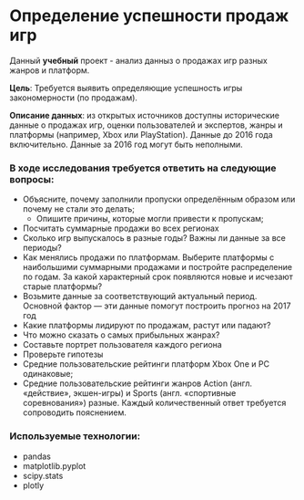 # Определение успешности продаж игр

Данный **учебный** проект - анализ данныз о продажах игр разных жанров и платформ.

**Цель**: Требуется выявить определяющие успешность игры закономерности (по продажам). 

**Описание данных**: из открытых источников доступны исторические данные о продажах игр, оценки пользователей и экспертов, жанры и платформы (например, Xbox или PlayStation).
Данные до 2016 года включительно. Данные за 2016 год могут быть неполными.

### В ходе исследования требуется ответить на следующие вопросы:

- Объясните, почему заполнили пропуски определённым образом или почему не стали это делать;
  - Опишите причины, которые могли привести к пропускам;
- Посчитать суммарные продажи во всех регионах
- Сколько игр выпускалось в разные годы? Важны ли данные за все периоды?
- Как менялись продажи по платформам. Выберите платформы с наибольшими суммарными продажами и постройте распределение по годам. За какой характерный срок появляются новые и исчезают старые платформы?
- Возьмите данные за соответствующий актуальный период. Основной фактор — эти данные помогут построить прогноз на 2017 год
- Какие платформы лидируют по продажам, растут или падают?
- Что можно сказать о самых прибыльных жанрах?
- Составьте портрет пользователя каждого региона
- Проверьте гипотезы
 - Средние пользовательские рейтинги платформ Xbox One и PC одинаковые;
 - Средние пользовательские рейтинги жанров Action (англ. «действие», экшен-игры) и Sports (англ. «спортивные соревнования») разные.
Каждый количественный ответ требуется сопроводить пояснением.  

### Используемые технологии:

* pandas
* matplotlib.pyplot
* scipy.stats
* plotly


```python

```
